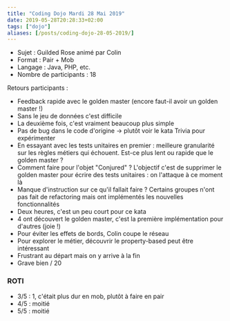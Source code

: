 ```yaml
---
title: "Coding Dojo Mardi 28 Mai 2019"
date: 2019-05-28T20:28:33+02:00
tags: ["dojo"]
aliases: [/posts/coding-dojo-28-05-2019/]
---
```

- Sujet : Guilded Rose animé par Colin
- Format : Pair + Mob
- Langage : Java, PHP, etc.
- Nombre de participants : 18

Retours participants :

- Feedback rapide avec le golden master (encore faut-il avoir un golden master !)
- Sans le jeu de données c'est difficile
- La deuxième fois, c'est vraiment beaucoup plus simple
- Pas de bug dans le code d'origine -> plutôt voir le kata Trivia pour expérimenter
- En essayant avec les tests unitaires en premier : meilleure granularité sur les règles métiers qui échouent. Est-ce plus lent ou rapide que le golden master ?
- Comment faire pour l'objet "Conjured" ? L'objectif c'est de supprimer le golden master pour écrire des tests unitaires : on l'attaque à ce moment là
- Manque d'instruction sur ce qu'il fallait faire ? Certains groupes n'ont pas fait de refactoring mais ont implémentés les nouvelles fonctionnalités
- Deux heures, c'est un peu court pour ce kata
- 4 ont découvert le golden master, c'est la première implémentation pour d'autres (joie !)
- Pour éviter les effets de bords, Colin coupe le réseau
- Pour explorer le métier, découvrir le property-based peut être intéressant
- Frustrant au départ mais on y arrive à la fin
- Grave bien / 20

### ROTI

- 3/5 : 1, c'était plus dur en mob, plutôt à faire en pair
- 4/5 : moitié
- 5/5 : moitié
